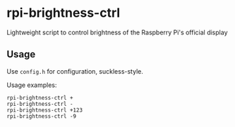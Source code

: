 # rpi-brightness-ctrl
Lightweight script to control brightness of the Raspberry Pi's official display


## Usage
Use `config.h` for configuration, suckless-style.

Usage examples:
```
rpi-brightness-ctrl +
rpi-brightness-ctrl -
rpi-brightness-ctrl +123
rpi-brightness-ctrl -9
```

